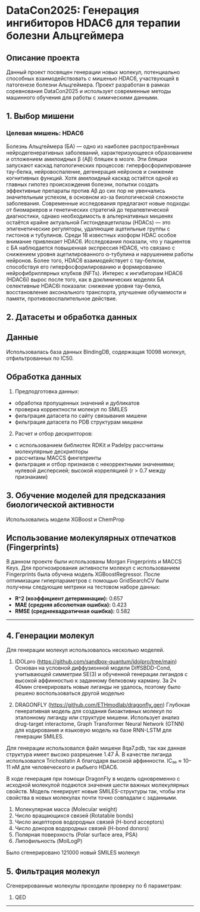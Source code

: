 #  DataCon2025: Генерация ингибиторов HDAC6 для терапии болезни Альцгеймера
## Описание проекта
Данный проект посвящен генерации новых молекул, потенциально способных взаимодействовать с мишенью HDAC6, участвующей в патогенезе болезни Альцгеймера. Проект разработан в рамках соревнования DataCon2025 и использует современные методы машинного обучения для работы с химическими данными.
##  1. Выбор мишени
###  Целевая мишень: **HDAC6**
Болезнь Альцгеймера (БА) — одно из наиболее распространённых нейродегенеративных заболеваний, характеризующееся образованием и отложением амилоидных β (Aβ) бляшек в мозге. Эти бляшки запускают каскад патологических процессов: гиперфосфорилирование тау-белка, нейровоспаление, дегенерация нейронов и снижение когнитивных функций.
Хотя амилоидный каскад остаётся одной из главных гипотез происхождения болезни, попытки создать эффективные препараты против Aβ до сих пор не увенчались значительным успехом, в основном из-за биологической сложности заболевания. Современные исследования предлагают новые подходы: от биомаркеров и генетических стратегий до терапевтической диагностики, однако необходимость в альтернативных мишенях остаётся крайне актуальной
Гистондеацетилазы (HDACs) — это эпигенетические регуляторы, удаляющие ацетильные группы с гистонов и тубулинов. Среди 18 известных изоформ HDAC особое внимание привлекает HDAC6. Исследования показали, что у пациентов с БА наблюдается повышенная экспрессия HDAC6, что связано с снижением уровня ацетилированного α-тубулина и нарушением работы нейронов. Более того, HDAC6 взаимодействует с тау-белком, способствуя его гиперфосфорилированию и формированию нейрофибриллярных клубков (NFTs). Интерес к ингибиторам HDAC6 (HDAC6i) вырос после того, как в доклинических моделях БА селективные HDAC6i показали: снижение уровня тау-белка, восстановление аксонального транспорта, улучшение обучаемости и памяти, противовоспалительное действие.

##  2. Датасеты и обработка данных
## Данные
Использовалась база данных BindingDB, содержащая 10098 молекул, отфильтрованных по IC50.
## Обработка данных
1) Предподготовка данных:
- обработка пропущенных значений и дубликатов
- проверка корректности молекул по SMILES
- фильтрация датасета по сайту связывания мишени
- фильтрация датасета по PDB структурам мишени
2) Расчет и отбор дескрипторов:
- с использованием библиотек RDKit и Padelpy рассчитаны молекулярные дескрипторы
- рассчитаны MACCS фингепринты
- фильтрация и отбор признаков с некорректными значениями;
нулевой дисперсией; высокой корреляцией (r > 0.7 между признаками)

##  3. Обучение моделей для предсказания биологической активности
Использовались модели XGBoost и ChemProp

## Использование молекулярных отпечатков (Fingerprints)
В данном проекте были использованы Morgan Fingerprints и MACCS Keys.
Для прогнозирования активности молекул с использованием Fingerprints была обучена модель XGBoostRegressor. После оптимизации гиперпараметров с помощью GridSearchCV были получены следующие метрики на тестовом наборе данных:

*   **R^2 (коэффициент детерминации):** 0.657
*   **MAE (средняя абсолютная ошибка):** 0.423
*   **RMSE (среднеквадратичная ошибка):** 0.582
---
##  4. Генерации молекул
Для генерации молекул использовалось несколько моделей.

1) IDOLpro (https://github.com/sandbox-quantum/idolpro/tree/main)
Основан на условной диффузионной модели DiffSBDD-Cond, учитывающей симметрии SE(3) и обученной генерации лигандов с высокой аффинностью к заданному белковому карману. За 2ч 40мин сгенерировать новые лиганды не удалось, поэтому было решено воспользоваться другой моделью
 
2) DRAGONFLY (https://github.com/ETHmodlab/dragonfly_gen)
Глубокая генеративная модель для создания биоактивных молекул по эталонному лиганду или структуре мишени. Использует анализ drug-target interactome, Graph Transformer Neural Network (GTNN) для кодирования и языковую модель на базе RNN-LSTM для генерации SMILES.

Для генерации использовался файл мишени 8qa7.pdb, так как данная структура имеет высоко разрешение 1.47 Å. В качестве лиганда использовался Trichostatin A благодаря высокой аффинности. IC₅₀ ≈ 10–11 нМ для человеческого и рыбьего HDAC6.

В ходе генерация при помощи DragonFly в модель одновременно с исходной молекулой подаются значения шести важных молекулярных свойств. Модель генерирует новые SMILES-структуры так, чтобы эти свойства в новых молекулах почти точно совпадали с заданными.
1) Молекулярная масса (Molecular weight)
2) Число вращающихся связей (Rotatable bonds)
3) Число акцепторов водородных связей (H-bond acceptors)
4) Число доноров водородных связей (H-bond donors)
5) Полярная поверхность (Polar surface area, PSA)
6) Липофильность (MolLogP)

Было сгенерировано 121000 новый SMILES молекул

##  5. Фильтрация молекул
Сгенерированные молекулы проходили проверку по 6 параметрам: 
1) QED





---
